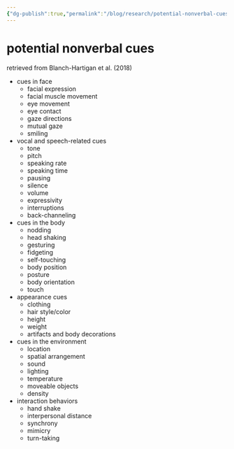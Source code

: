 ```yaml
---
{"dg-publish":true,"permalink":"/blog/research/potential-nonverbal-cues/","title":"potential nonverbal cues","tags":["blog","empathy/course","nonverbal"]}
---
```



# potential nonverbal cues

retrieved from Blanch-Hartigan et al. (2018)

- cues in face
    - facial expression
    - facial muscle movement
    - eye movement
    - eye contact
    - gaze directions
    - mutual gaze
    - smiling
- vocal and speech-related cues
    - tone
    - pitch
    - speaking rate
    - speaking time
    - pausing
    - silence
    - volume
    - expressivity
    - interruptions
    - back-channeling
- cues in the body
    - nodding
    - head shaking
    - gesturing
    - fidgeting
    - self-touching
    - body position
    - posture
    - body orientation
    - touch
- appearance cues
    - clothing
    - hair style/color
    - height
    - weight
    - artifacts and body decorations
- cues in the environment
    - location
    - spatial arrangement
    - sound
    - lighting
    - temperature
    - moveable objects
    - density
- interaction behaviors
    - hand shake
    - interpersonal distance
    - synchrony
    - mimicry
    - turn-taking